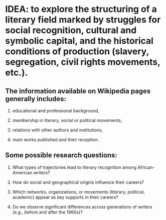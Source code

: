 # IDEA: to explore the structuring of a literary field marked by struggles for social recognition, cultural and symbolic capital, and the historical conditions of production (slavery, segregation, civil rights movements, etc.).

## The information available on Wikipedia pages generally includes:

1. educational and professional background,

2. membership in literary, social or political movements,

3. relations with other authors and institutions,

4. main works published and their reception.

## Some possible research questions:

1. What types of trajectories lead to literary recognition among African-American writers?

2. How do social and geographical origins influence their careers?

3. Which networks, organizations, or movements (literary, political, academic) appear as key supports in their careers?

4. Do we observe significant differences across generations of writers (e.g., before and after the 1960s)?